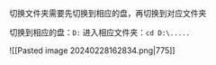 切换文件夹需要先切换到相应的盘，再切换到对应文件夹

切换到相应的盘：`D:`
进入相应文件夹：`cd D:\.....`

![[Pasted image 20240228162834.png|775]]